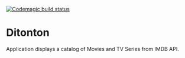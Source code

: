 [![Codemagic build status](https://api.codemagic.io/apps/61c98dda602730fa0b6176a6/61c98dda602730fa0b6176a5/status_badge.svg)](https://codemagic.io/apps/61c98dda602730fa0b6176a6/61c98dda602730fa0b6176a5/latest_build)


# Ditonton
Application displays a catalog of Movies and TV Series from IMDB API.
